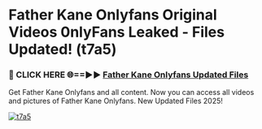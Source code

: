 # Father Kane Onlyfans Original Videos 0nlyFans Leaked - Files Updated! (t7a5)

<h3>🔴 CLICK HERE 🌐==►► <a href="https://best4dudes.click/HH4t6V" rel="nofollow">Father Kane Onlyfans Updated Files</a></h3>

Get Father Kane Onlyfans and all content. Now you can access all videos and pictures of Father Kane Onlyfans. New Updated Files 2025!

[![t7a5](https://github.com/user-attachments/assets/8c521d6e-e6e3-4a75-9320-d58ab9d79d5b)](https://best4dudes.click/HH4t6V)
